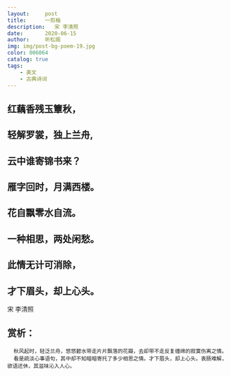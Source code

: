 ```yaml
---
layout:     post
title:      一剪梅
description:   宋 李清照
date:       2020-06-15
author:     听松阁
img: img/post-bg-poem-19.jpg
color: 006064
catalog: true
tags:
    - 美文
    - 古典诗词
---
```


## 红藕香残玉簟秋，
## 轻解罗裳，独上兰舟,
## 云中谁寄锦书来？
## 雁字回时，月满西楼。

## 花自飘零水自流。
## 一种相思，两处闲愁。
## 此情无计可消除，
## 才下眉头，却上心头。

宋 李清照

## 赏析：
      秋风起时，轻泛兰舟，悠悠碧水带走片片飘落的花瓣，去却带不走反复缠绵的寂寞伤离之情。
      看是疏淡心事语句，其中却不知暗暗寄托了多少相思之情。才下眉头，却上心头。衷肠难解，欲语还休，其滋味沁入人心。
